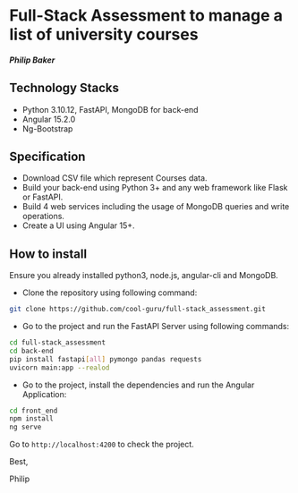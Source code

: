 # Full-Stack Assessment to manage a list of university courses
#### _Philip Baker_

## Technology Stacks

- Python 3.10.12, FastAPI, MongoDB for back-end
- Angular 15.2.0
- Ng-Bootstrap

## Specification

- Download CSV file which represent Courses data.
- Build your back-end using Python 3+ and any web framework like Flask or FastAPI.
- Build 4 web services including the usage of MongoDB queries and write operations.
- Create a UI using Angular 15+.

## How to install
Ensure you already installed python3, node.js, angular-cli and MongoDB.

* Clone the repository using following command:
```sh
git clone https://github.com/cool-guru/full-stack_assessment.git
```
* Go to the project and run the FastAPI Server using following commands:
```sh
cd full-stack_assessment
cd back-end
pip install fastapi[all] pymongo pandas requests
uvicorn main:app --realod
```
* Go to the project, install the dependencies and run the Angular Application:
```sh
cd front_end
npm install
ng serve
```

Go to `http://localhost:4200` to check the project.

Best,

Philip
